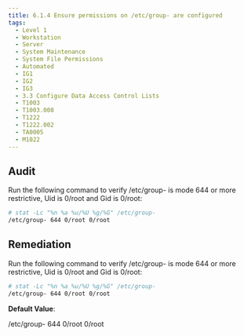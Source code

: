 ```yaml
---
title: 6.1.4 Ensure permissions on /etc/group- are configured
tags:
  - Level 1
  - Workstation
  - Server
  - System Maintenance
  - System File Permissions
  - Automated
  - IG1
  - IG2
  - IG3
  - 3.3 Configure Data Access Control Lists
  - T1003
  - T1003.008
  - T1222
  - T1222.002
  - TA0005
  - M1022
---
```


## Audit
Run the following command to verify /etc/group- is mode 644 or more restrictive, Uid is 0/root and Gid is 0/root:
```bash
# stat -Lc "%n %a %u/%U %g/%G" /etc/group-
/etc/group- 644 0/root 0/root
```

## Remediation
Run the following command to verify /etc/group- is mode 644 or more restrictive, Uid is 0/root and Gid is 0/root:
```bash
# stat -Lc "%n %a %u/%U %g/%G" /etc/group-
/etc/group- 644 0/root 0/root
```

**Default Value**:

/etc/group- 644 0/root 0/root
